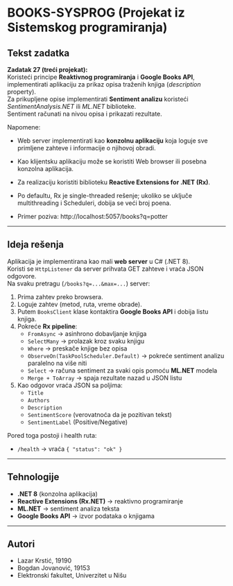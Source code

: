 # BOOKS-SYSPROG (Projekat iz Sistemskog programiranja)

## Tekst zadatka
**Zadatak 27 (treći projekat):**  
Koristeći principe **Reaktivnog programiranja** i **Google Books API**, implementirati aplikaciju za prikaz opisa traženih knjiga (*description* property).  
Za prikupljene opise implementirati **Sentiment analizu** koristeći *SentimentAnalysis.NET* ili *ML.NET* biblioteke.  
Sentiment računati na nivou opisa i prikazati rezultate.  

Napomene:  
- Web server implementirati kao **konzolnu aplikaciju** koja loguje sve primljene zahteve i informacije o njihovoj obradi.  
- Kao klijentsku aplikaciju može se koristiti Web browser ili posebna konzolna aplikacija.  
- Za realizaciju koristiti biblioteku **Reactive Extensions for .NET (Rx)**.  
- Po defaultu, Rx je single-threaded rešenje; ukoliko se uključe multithreading i Scheduleri, dobija se veći broj poena.  

- Primer poziva: http://localhost:5057/books?q=potter

---

## Ideja rešenja
Aplikacija je implementirana kao mali **web server** u C# (.NET 8).  
Koristi se `HttpListener` da server prihvata GET zahteve i vraća JSON odgovore.  
Na svaku pretragu (`/books?q=...&max=...`) server:

1. Prima zahtev preko browsera.  
2. Loguje zahtev (metod, ruta, vreme obrade).  
3. Putem `BooksClient` klase kontaktira **Google Books API** i dobija listu knjiga.  
4. Pokreće **Rx pipeline**:  
   - `FromAsync` → asinhrono dobavljanje knjiga  
   - `SelectMany` → prolazak kroz svaku knjigu  
   - `Where` → preskače knjige bez opisa  
   - `ObserveOn(TaskPoolScheduler.Default)` → pokreće sentiment analizu paralelno na više niti  
   - `Select` → računa sentiment za svaki opis pomoću **ML.NET** modela  
   - `Merge + ToArray` → spaja rezultate nazad u JSON listu  
5. Kao odgovor vraća JSON sa poljima:  
   - `Title`  
   - `Authors`  
   - `Description`  
   - `SentimentScore` (verovatnoća da je pozitivan tekst)  
   - `SentimentLabel` (Positive/Negative)  

Pored toga postoji i health ruta:  
- `/health` → vraća `{ "status": "ok" }`  

---

## Tehnologije
- **.NET 8** (konzolna aplikacija)  
- **Reactive Extensions (Rx.NET)** → reaktivno programiranje  
- **ML.NET** → sentiment analiza teksta  
- **Google Books API** → izvor podataka o knjigama  

---
## Autori
- Lazar Krstić, 19190 
- Bogdan Jovanović, 19153  
- Elektronski fakultet, Univerzitet u Nišu
